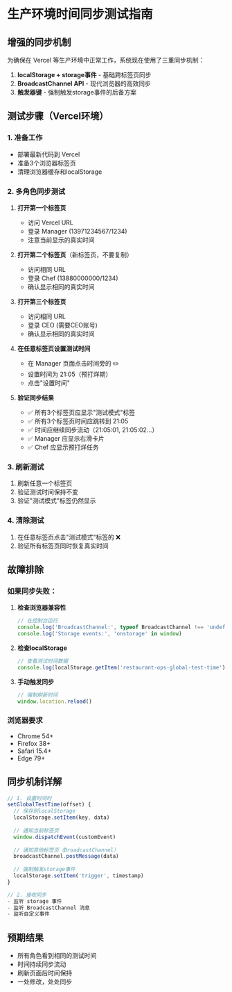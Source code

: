 # 生产环境时间同步测试指南

## 增强的同步机制

为确保在 Vercel 等生产环境中正常工作，系统现在使用了三重同步机制：

1. **localStorage + storage事件** - 基础跨标签页同步
2. **BroadcastChannel API** - 现代浏览器的高效同步
3. **触发器键** - 强制触发storage事件的后备方案

## 测试步骤（Vercel环境）

### 1. 准备工作
- 部署最新代码到 Vercel
- 准备3个浏览器标签页
- 清理浏览器缓存和localStorage

### 2. 多角色同步测试

1. **打开第一个标签页**
   - 访问 Vercel URL
   - 登录 Manager (13971234567/1234)
   - 注意当前显示的真实时间

2. **打开第二个标签页**（新标签页，不要复制）
   - 访问相同 URL
   - 登录 Chef (13880000000/1234)
   - 确认显示相同的真实时间

3. **打开第三个标签页**
   - 访问相同 URL  
   - 登录 CEO (需要CEO账号)
   - 确认显示相同的真实时间

4. **在任意标签页设置测试时间**
   - 在 Manager 页面点击时间旁的 ✏️
   - 设置时间为 21:05（预打烊期）
   - 点击"设置时间"

5. **验证同步结果**
   - ✅ 所有3个标签页应显示"测试模式"标签
   - ✅ 所有3个标签页时间应跳转到 21:05
   - ✅ 时间应继续同步流动（21:05:01, 21:05:02...）
   - ✅ Manager 应显示右滑卡片
   - ✅ Chef 应显示预打烊任务

### 3. 刷新测试
1. 刷新任意一个标签页
2. 验证测试时间保持不变
3. 验证"测试模式"标签仍然显示

### 4. 清除测试
1. 在任意标签页点击"测试模式"标签的 ❌
2. 验证所有标签页同时恢复真实时间

## 故障排除

### 如果同步失败：

1. **检查浏览器兼容性**
   ```javascript
   // 在控制台运行
   console.log('BroadcastChannel:', typeof BroadcastChannel !== 'undefined')
   console.log('Storage events:', 'onstorage' in window)
   ```

2. **检查localStorage**
   ```javascript
   // 查看测试时间数据
   console.log(localStorage.getItem('restaurant-ops-global-test-time'))
   ```

3. **手动触发同步**
   ```javascript
   // 强制刷新时间
   window.location.reload()
   ```

### 浏览器要求
- Chrome 54+
- Firefox 38+
- Safari 15.4+
- Edge 79+

## 同步机制详解

```javascript
// 1. 设置时间时
setGlobalTestTime(offset) {
  // 保存到localStorage
  localStorage.setItem(key, data)
  
  // 通知当前标签页
  window.dispatchEvent(customEvent)
  
  // 通知其他标签页（BroadcastChannel）
  broadcastChannel.postMessage(data)
  
  // 强制触发storage事件
  localStorage.setItem('trigger', timestamp)
}

// 2. 接收同步
- 监听 storage 事件
- 监听 BroadcastChannel 消息  
- 监听自定义事件
```

## 预期结果

- 所有角色看到相同的测试时间
- 时间持续同步流动
- 刷新页面后时间保持
- 一处修改，处处同步